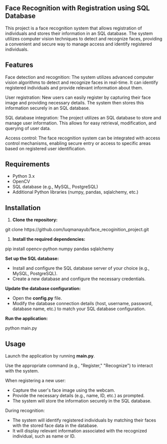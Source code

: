 <h2><strong>Face Recognition with Registration using SQL Database</strong></h2><p>This project is a face recognition system that allows registration of individuals and stores their information in an SQL database. The system utilizes computer vision techniques to detect and recognize faces, providing a convenient and secure way to manage access and identify registered individuals.</p><h2><strong>Features</strong></h2><p>Face detection and recognition: The system utilizes advanced computer vision algorithms to detect and recognize faces in real-time. It can identify registered individuals and provide relevant information about them.</p><p>User registration: New users can easily register by capturing their face image and providing necessary details. The system then stores this information securely in an SQL database.</p><p>SQL database integration: The project utilizes an SQL database to store and manage user information. This allows for easy retrieval, modification, and querying of user data.</p><p>Access control: The face recognition system can be integrated with access control mechanisms, enabling secure entry or access to specific areas based on registered user identification.</p><h2><strong>Requirements</strong></h2><ul><li>Python 3.x</li><li>OpenCV</li><li>SQL database (e.g., MySQL, PostgreSQL)</li><li>Additional Python libraries (numpy, pandas, sqlalchemy, etc.)</li></ul><h2><strong>Installation</strong></h2><ol><li><strong>Clone the repository:</strong></li></ol><p>git clone https://github.com/luqmanayub/face_recoginition_project.git
</p><ol><li><strong>Install the required dependencies:</strong></li></ol><p>pip install opencv-python numpy pandas sqlalchemy
</p><p><strong>Set up the SQL database:</strong></p><ul><li>Install and configure the SQL database server of your choice (e.g., MySQL, PostgreSQL).</li><li>Create a new database and configure the necessary credentials.</li></ul><p><strong>Update the database configuration:</strong></p><ul><li>Open the <strong>config.py</strong> file.</li><li>Modify the database connection details (host, username, password, database name, etc.) to match your SQL database configuration.</li></ul><p><strong>Run the application:</strong></p><p>python main.py</p><h2><strong>Usage</strong></h2><p>Launch the application by running <strong>main.py</strong>.</p><p>Use the appropriate command (e.g., "Register," "Recognize") to interact with the system.</p><p>When registering a new user:</p><ul><li>Capture the user's face image using the webcam.</li><li>Provide the necessary details (e.g., name, ID, etc.) as prompted.</li><li>The system will store the information securely in the SQL database.</li></ul><p>During recognition:</p><ul><li>The system will identify registered individuals by matching their faces with the stored face data in the database.</li><li>It will display relevant information associated with the recognized individual, such as name or ID.</li></ul>
